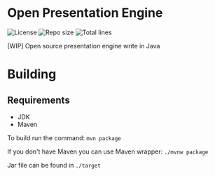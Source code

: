 # Open Presentation Engine
![License](https://img.shields.io/github/license/rafi612/Open-Presentation-Engine)
![Repo size](https://img.shields.io/github/repo-size/rafi612/Open-Presentation-Engine)
![Total lines](https://img.shields.io/tokei/lines/github/rafi612/Open-Presentation-Engine)

[WIP] Open source presentation engine write in Java

# Building
## Requirements
- JDK
- Maven

To build run the command: `mvn package`

If you don't have Maven you can use Maven wrapper: `./mvnw package`

Jar file can be found in `./target`
